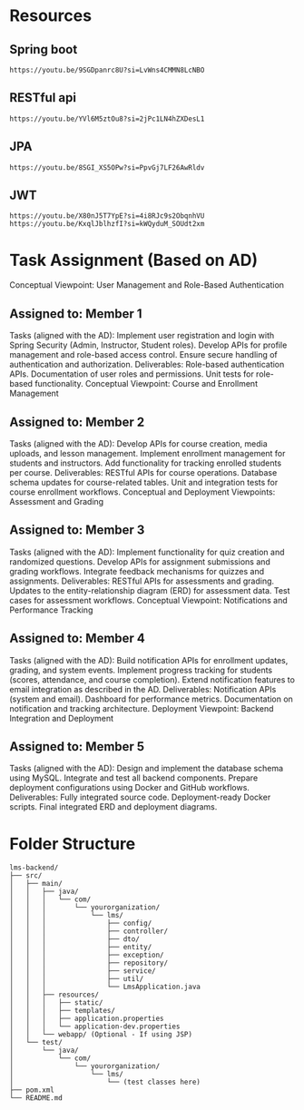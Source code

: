 # Resources
  ## Spring boot
    https://youtu.be/9SGDpanrc8U?si=LvWns4CMMN8LcNBO
  ## RESTful api 
    https://youtu.be/YVl6M5ztOu8?si=2jPc1LN4hZXDesL1
  ## JPA
    https://youtu.be/8SGI_XS5OPw?si=PpvGj7LF26AwRldv
  ## JWT
    https://youtu.be/X80nJ5T7YpE?si=4i8RJc9s2ObqnhVU
    https://youtu.be/KxqlJblhzfI?si=kWQyduM_SOUdt2xm

# Task Assignment (Based on AD)
Conceptual Viewpoint: User Management and Role-Based Authentication

## Assigned to: Member 1
Tasks (aligned with the AD):
Implement user registration and login with Spring Security (Admin, Instructor, Student roles).
Develop APIs for profile management and role-based access control.
Ensure secure handling of authentication and authorization.
Deliverables:
Role-based authentication APIs.
Documentation of user roles and permissions.
Unit tests for role-based functionality.
Conceptual Viewpoint: Course and Enrollment Management

## Assigned to: Member 2
Tasks (aligned with the AD):
Develop APIs for course creation, media uploads, and lesson management.
Implement enrollment management for students and instructors.
Add functionality for tracking enrolled students per course.
Deliverables:
RESTful APIs for course operations.
Database schema updates for course-related tables.
Unit and integration tests for course enrollment workflows.
Conceptual and Deployment Viewpoints: Assessment and Grading

## Assigned to: Member 3
Tasks (aligned with the AD):
Implement functionality for quiz creation and randomized questions.
Develop APIs for assignment submissions and grading workflows.
Integrate feedback mechanisms for quizzes and assignments.
Deliverables:
RESTful APIs for assessments and grading.
Updates to the entity-relationship diagram (ERD) for assessment data.
Test cases for assessment workflows.
Conceptual Viewpoint: Notifications and Performance Tracking

## Assigned to: Member 4
Tasks (aligned with the AD):
Build notification APIs for enrollment updates, grading, and system events.
Implement progress tracking for students (scores, attendance, and course completion).
Extend notification features to email integration as described in the AD.
Deliverables:
Notification APIs (system and email).
Dashboard for performance metrics.
Documentation on notification and tracking architecture.
Deployment Viewpoint: Backend Integration and Deployment

## Assigned to: Member 5
Tasks (aligned with the AD):
Design and implement the database schema using MySQL.
Integrate and test all backend components.
Prepare deployment configurations using Docker and GitHub workflows.
Deliverables:
Fully integrated source code.
Deployment-ready Docker scripts.
Final integrated ERD and deployment diagrams.







# Folder Structure
```
lms-backend/
├── src/
│   ├── main/
│   │   ├── java/
│   │   │   └── com/
│   │   │       └── yourorganization/
│   │   │           └── lms/
│   │   │               ├── config/
│   │   │               ├── controller/
│   │   │               ├── dto/
│   │   │               ├── entity/
│   │   │               ├── exception/
│   │   │               ├── repository/
│   │   │               ├── service/
│   │   │               ├── util/
│   │   │               └── LmsApplication.java
│   │   ├── resources/
│   │   │   ├── static/
│   │   │   ├── templates/
│   │   │   ├── application.properties
│   │   │   └── application-dev.properties
│   │   └── webapp/ (Optional - If using JSP)
│   └── test/
│       └── java/
│           └── com/
│               └── yourorganization/
│                   └── lms/
│                       └── (test classes here)
├── pom.xml
└── README.md
